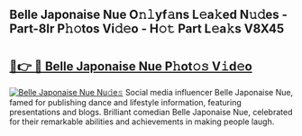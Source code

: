 ## Belle Japonaise Nue O𝚗𝚕yf𝚊ns L𝚎a𝚔ed N𝚞𝚍es - Part-8Ir P𝚑𝚘tos Vi𝚍𝚎o - H𝚘𝚝 Part L𝚎a𝚔s V8X45

# <h2><a href="http://kfcnkr.oniu.top/?m=Belle+Japonaise+Nue">🔗👉 🔴 Belle Japonaise Nue P𝚑ot𝚘𝚜 V𝚒d𝚎o</a></h2>

[![Belle Japonaise Nue Nu𝚍e𝚜](https://i.imgur.com/0qMVB7G.gif)](http://kfcnkr.oniu.top/?m=Belle+Japonaise+Nue)
Social media influencer Belle Japonaise Nue, famed for publishing dance and lifestyle information, featuring presentations and blogs. Brilliant comedian Belle Japonaise Nue, celebrated for their remarkable abilities and achievements in making people laugh.  
